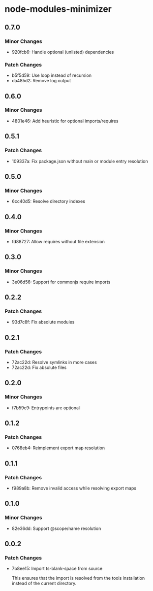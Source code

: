 # node-modules-minimizer

## 0.7.0

### Minor Changes

- 920fcb6: Handle optional (unlisted) dependencies

### Patch Changes

- b5f5d59: Use loop instead of recursion
- da485d2: Remove log output

## 0.6.0

### Minor Changes

- 4801e46: Add heuristic for optional imports/requires

## 0.5.1

### Patch Changes

- 109337a: Fix package.json without main or module entry resolution

## 0.5.0

### Minor Changes

- 6cc40d5: Resolve directory indexes

## 0.4.0

### Minor Changes

- fd88727: Allow requires without file extension

## 0.3.0

### Minor Changes

- 3e06d56: Support for commonjs require imports

## 0.2.2

### Patch Changes

- 93d7c8f: Fix absolute modules

## 0.2.1

### Patch Changes

- 72ac22d: Resolve symlinks in more cases
- 72ac22d: Fix absolute files

## 0.2.0

### Minor Changes

- f7b59c9: Entrypoints are optional

## 0.1.2

### Patch Changes

- 0768eb4: Reimplement export map resolution

## 0.1.1

### Patch Changes

- f989a8b: Remove invalid access while resolving export maps

## 0.1.0

### Minor Changes

- 82e36dd: Support @scope/name resolution

## 0.0.2

### Patch Changes

- 7b8ee15: Import ts-blank-space from source

  This ensures that the import is resolved from the tools installation
  instead of the current directory.
